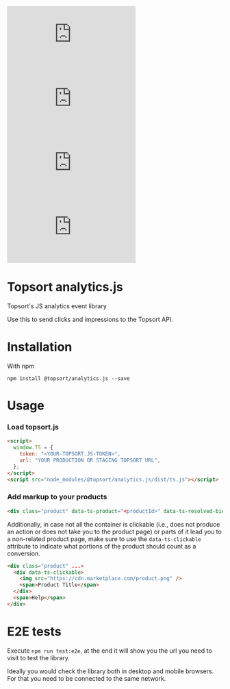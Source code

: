 ![version](https://img.shields.io/npm/v/@topsort/analytics.js)
![downloads](https://img.shields.io/npm/dw/@topsort/analytics.js)
![license](https://img.shields.io/github/license/Topsort/analytics.js)
![GitHub Repo stars](https://img.shields.io/github/stars/topsort/analytics.js?style=social)


# Topsort analytics.js
Topsort's JS analytics event library

Use this to send clicks and impressions to the Topsort API.

# Installation

With npm

```
npm install @topsort/analytics.js --save
```

# Usage

### Load topsort.js

```html
<script>
  window.TS = {
    token: "<YOUR-TOPSORT.JS-TOKEN>",
    url: "YOUR PRODUCTION OR STAGING TOPSORT URL",
  };
</script>
<script src="node_modules/@topsort/analytics.js/dist/ts.js"></script>
```

### Add markup to your products

```html
<div class="product" data-ts-product="<productId>" data-ts-resolved-bid="<resolvedBidId>">...</div>
```

Additionally, in case not all the container is clickable (i.e., does not produce an action or does not take you to the product page) or parts of it lead you to a non-related product page, make sure to use the `data-ts-clickable` attribute to indicate what portions of the product should count as a conversion.

```html
<div class="product" ...>
  <div data-ts-clickable>
    <img src="https://cdn.marketplace.com/product.png" />
    <span>Product Title</span>
  </div>
  <span>Help</span>
</div>
```

# E2E tests
Execute `npm run test:e2e`, at the end it will show you the url you need to visit to test the library.

Ideally you would check the library both in desktop and mobile browsers. For that you need to be connected to the same network.
